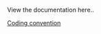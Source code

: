 View the documentation here..

[Coding convention](https://tcgraph-dev-team.github.io/coding-convention/)

